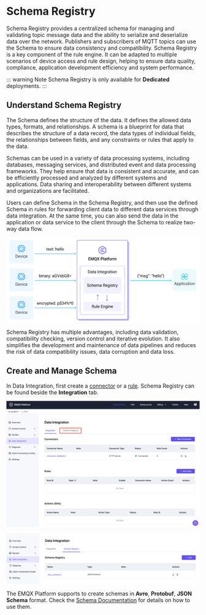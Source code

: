 # Schema Registry

Schema Registry provides a centralized schema for managing and validating topic message data and the ability to serialize and deserialize data over the network. Publishers and subscribers of MQTT topics can use the Schema to ensure data consistency and compatibility. Schema Registry is a key component of the rule engine. It can be adapted to multiple scenarios of device access and rule design, helping to ensure data quality, compliance, application development efficiency and system performance.

::: warning Note
Schema Registry is only available for **Dedicated** deployments.
:::

## Understand Schema Registry

The Schema defines the structure of the data. It defines the allowed data types, formats, and relationships. A schema is a blueprint for data that describes the structure of a data record, the data types of individual fields, the relationships between fields, and any constraints or rules that apply to the data.

Schemas can be used in a variety of data processing systems, including databases, messaging services, and distributed event and data processing frameworks. They help ensure that data is consistent and accurate, and can be efficiently processed and analyzed by different systems and applications. Data sharing and interoperability between different systems and organizations are facilitated.


Users can define Schema in the Schema Registry, and then use the defined Schema in rules for forwarding client data to different data services through data integration. At the same time, you can also send the data in the application or data service to the client through the Schema to realize two-way data flow.

![schema](./_assets/schema_pic.jpg)

Schema Registry has multiple advantages, including data validation, compatibility checking, version control and iterative evolution. It also simplifies the development and maintenance of data pipelines and reduces the risk of data compatibility issues, data corruption and data loss.

## Create and Manage Schema

In Data Integration, first create a [connector](./connectors.md) or a [rule](rules.md). Schema Registry can be found beside the **Integration** tab.

![schema](./_assets/schema_open.png)

![schema](./_assets/schema_page.png)

The EMQX Platform supports to create schemas in **Avro**, **Protobuf**, **JSON Schema** format. Check the [Schema Documentation](https://docs.emqx.com/en/enterprise/latest/data-integration/schema-registry.html) for details on how to use them.